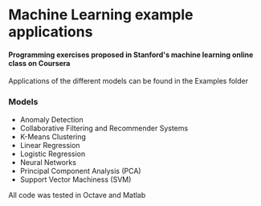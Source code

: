 # Machine Learning example applications
#### Programming exercises proposed in Stanford's machine learning online class on Coursera

Applications of the different models can be found in the Examples folder

### Models

- Anomaly Detection 
- Collaborative Filtering and Recommender Systems
- K-Means Clustering
- Linear Regression
- Logistic Regression 
- Neural Networks
- Principal Component Analysis (PCA)
- Support Vector Machiness (SVM)

All code was tested in Octave and Matlab 
